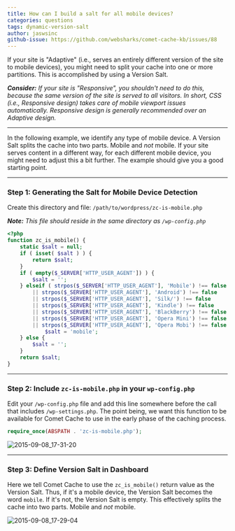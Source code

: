```yaml
---
title: How can I build a salt for all mobile devices?
categories: questions
tags: dynamic-version-salt
author: jaswsinc
github-issue: https://github.com/websharks/comet-cache-kb/issues/88
---
```


If your site is "Adaptive" (i.e., serves an entirely different version of the site to mobile devices), you might need to split your cache into one or more partitions. This is accomplished by using a Version Salt.

_**Consider:** If your site is "Responsive", you shouldn't need to do this, because the same version of the site is served to all visitors. In short, CSS (i.e., Responsive design) takes care of mobile viewport issues automatically. Responsive design is generally recommended over an Adaptive design._

---

In the following example, we identify any type of mobile device. A Version Salt splits the cache into two parts. Mobile and _not_ mobile. If your site serves content in a different way, for each different mobile device, you might need to adjust this a bit further. The example should give you a good starting point.

---

### Step 1: Generating the Salt for Mobile Device Detection

Create this directory and file:
`/path/to/wordpress/zc-is-mobile.php`

_**Note:** This file should reside in the same directory as `/wp-config.php`_

```php
<?php
function zc_is_mobile() {
	static $salt = null;
	if ( isset( $salt ) ) {
		return $salt;
	}
	if ( empty($_SERVER['HTTP_USER_AGENT']) ) {
		$salt = '';
	} elseif ( strpos($_SERVER['HTTP_USER_AGENT'], 'Mobile') !== false // many mobile devices (all iPhone, iPad, etc.)
		|| strpos($_SERVER['HTTP_USER_AGENT'], 'Android') !== false
		|| strpos($_SERVER['HTTP_USER_AGENT'], 'Silk/') !== false
		|| strpos($_SERVER['HTTP_USER_AGENT'], 'Kindle') !== false
		|| strpos($_SERVER['HTTP_USER_AGENT'], 'BlackBerry') !== false
		|| strpos($_SERVER['HTTP_USER_AGENT'], 'Opera Mini') !== false
		|| strpos($_SERVER['HTTP_USER_AGENT'], 'Opera Mobi') !== false ) {
			$salt = 'mobile';
	} else {
		$salt = '';
	}
	return $salt;
}
```

---

### Step 2: Include `zc-is-mobile.php` in your `wp-config.php`

Edit your `/wp-config.php` file and add this line somewhere before the call that includes `/wp-settings.php`. The point being, we want this function to be available for Comet Cache to use in the early phase of the caching process.

```php
require_once(ABSPATH . 'zc-is-mobile.php');
```

![2015-09-08_17-31-20](https://cloud.githubusercontent.com/assets/1563559/9751301/76909464-564f-11e5-923c-418b7e2ff481.png)

---

### Step 3: Define Version Salt in Dashboard

Here we tell Comet Cache to use the `zc_is_mobile()` return value as the Version Salt. Thus, if it's a mobile device, the Version Salt becomes the word `mobile`. If it's not, the Version Salt is empty. This effectively splits the cache into two parts. Mobile and _not_ mobile.

![2015-09-08_17-29-04](https://cloud.githubusercontent.com/assets/1563559/9751276/30fd8ef2-564f-11e5-9bdb-4507fbfabe5e.png)